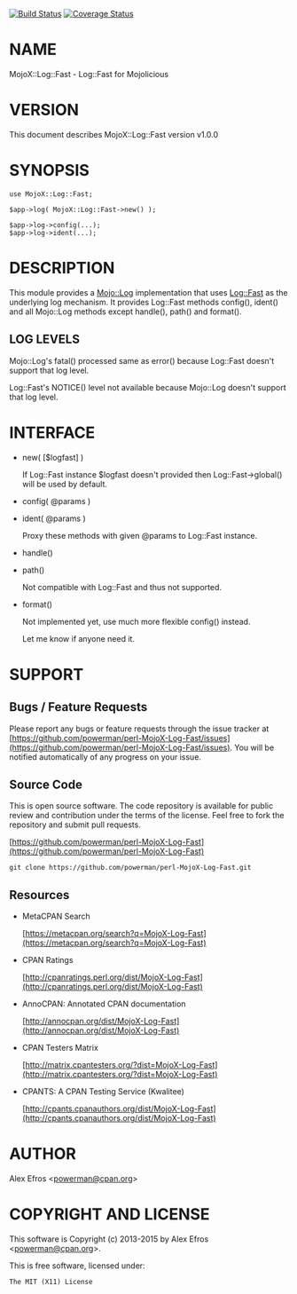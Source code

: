 [![Build Status](https://travis-ci.org/powerman/perl-MojoX-Log-Fast.svg?branch=master)](https://travis-ci.org/powerman/perl-MojoX-Log-Fast)
[![Coverage Status](https://coveralls.io/repos/powerman/perl-MojoX-Log-Fast/badge.svg?branch=master)](https://coveralls.io/r/powerman/perl-MojoX-Log-Fast?branch=master)

# NAME

MojoX::Log::Fast - Log::Fast for Mojolicious

# VERSION

This document describes MojoX::Log::Fast version v1.0.0

# SYNOPSIS

    use MojoX::Log::Fast;

    $app->log( MojoX::Log::Fast->new() );

    $app->log->config(...);
    $app->log->ident(...);

# DESCRIPTION

This module provides a [Mojo::Log](https://metacpan.org/pod/Mojo::Log) implementation that uses [Log::Fast](https://metacpan.org/pod/Log::Fast)
as the underlying log mechanism. It provides Log::Fast methods config(),
ident() and all Mojo::Log methods except handle(), path() and format().

## LOG LEVELS

Mojo::Log's fatal() processed same as error() because Log::Fast doesn't
support that log level.

Log::Fast's NOTICE() level not available because Mojo::Log doesn't support
that log level.

# INTERFACE 

- new( \[$logfast\] )

    If Log::Fast instance $logfast doesn't provided then Log::Fast->global()
    will be used by default.

- config( @params )
- ident( @params )

    Proxy these methods with given @params to Log::Fast instance.

- handle()
- path()

    Not compatible with Log::Fast and thus not supported.

- format()

    Not implemented yet, use much more flexible config() instead.

    Let me know if anyone need it.

# SUPPORT

## Bugs / Feature Requests

Please report any bugs or feature requests through the issue tracker
at [https://github.com/powerman/perl-MojoX-Log-Fast/issues](https://github.com/powerman/perl-MojoX-Log-Fast/issues).
You will be notified automatically of any progress on your issue.

## Source Code

This is open source software. The code repository is available for
public review and contribution under the terms of the license.
Feel free to fork the repository and submit pull requests.

[https://github.com/powerman/perl-MojoX-Log-Fast](https://github.com/powerman/perl-MojoX-Log-Fast)

    git clone https://github.com/powerman/perl-MojoX-Log-Fast.git

## Resources

- MetaCPAN Search

    [https://metacpan.org/search?q=MojoX-Log-Fast](https://metacpan.org/search?q=MojoX-Log-Fast)

- CPAN Ratings

    [http://cpanratings.perl.org/dist/MojoX-Log-Fast](http://cpanratings.perl.org/dist/MojoX-Log-Fast)

- AnnoCPAN: Annotated CPAN documentation

    [http://annocpan.org/dist/MojoX-Log-Fast](http://annocpan.org/dist/MojoX-Log-Fast)

- CPAN Testers Matrix

    [http://matrix.cpantesters.org/?dist=MojoX-Log-Fast](http://matrix.cpantesters.org/?dist=MojoX-Log-Fast)

- CPANTS: A CPAN Testing Service (Kwalitee)

    [http://cpants.cpanauthors.org/dist/MojoX-Log-Fast](http://cpants.cpanauthors.org/dist/MojoX-Log-Fast)

# AUTHOR

Alex Efros &lt;powerman@cpan.org>

# COPYRIGHT AND LICENSE

This software is Copyright (c) 2013-2015 by Alex Efros &lt;powerman@cpan.org>.

This is free software, licensed under:

    The MIT (X11) License
